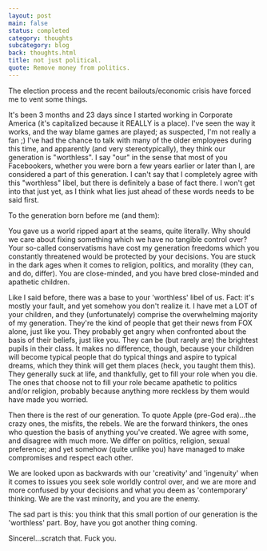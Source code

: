 ```yaml
---
layout: post
main: false
status: completed
category: thoughts
subcategory: blog
back: thoughts.html
title: not just political.
quote: Remove money from politics.
---
```


The election process and the recent bailouts/economic crisis have forced me to vent some things.

It's been 3 months and 23 days since I started working in Corporate America (it's capitalized because it REALLY is a place). I've seen the way it works, and the way blame games are played; as suspected, I'm not really a fan ;) I've had the chance to talk with many of the older employees during this time, and apparently (and very stereotypically), they think our generation is "worthless". I say "our" in the sense that most of you Facebookers, whether you were born a few years earlier or later than I, are considered a part of this generation. I can't say that I completely agree with this "worthless" libel, but there is definitely a base of fact there. I won't get into that just yet, as I think what lies just ahead of these words needs to be said first.

To the generation born before me (and them):

You gave us a world ripped apart at the seams, quite literally. Why should we care about fixing something which we have no tangible control over? Your so-called conservatisms have cost my generation freedoms which you constantly threatened would be protected by your decisions. You are stuck in the dark ages when it comes to religion, politics, and morality (they can, and do, differ). You are close-minded, and you have bred close-minded and apathetic children.

Like I said before, there was a base to your 'worthless' libel of us. Fact: it's mostly your fault, and yet somehow you don't realize it. I have met a LOT of your children, and they (unfortunately) comprise the overwhelming majority of my generation. They're the kind of people that get their news from FOX alone, just like you. They probably get angry when confronted about the basis of their beliefs, just like you. They can be (but rarely are) the brightest pupils in their class. It makes no difference, though, because your children will become typical people that do typical things and aspire to typical dreams, which they think will get them places (heck, you taught them this). They generally suck at life, and thankfully, get to fill your role when you die. The ones that choose not to fill your role became apathetic to politics and/or religion, probably because anything more reckless by them would have made you worried.

Then there is the rest of our generation. To quote Apple (pre-God era)...the crazy ones, the misfits, the rebels. We are the forward thinkers, the ones who question the basis of anything you've created. We agree with some, and disagree with much more. We differ on politics, religion, sexual preference; and yet somehow (quite unlike you) have managed to make compromises and respect each other.

We are looked upon as backwards with our 'creativity' and 'ingenuity' when it comes to issues you seek sole worldly control over, and we are more and more confused by your decisions and what you deem as 'contemporary' thinking. We are the vast minority, and you are the enemy.

The sad part is this: you think that this small portion of our generation is the 'worthless' part. Boy, have you got another thing coming.

Sincerel...scratch that. Fuck you.